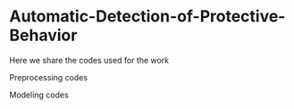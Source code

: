 # Automatic-Detection-of-Protective-Behavior

Here we share the codes used for the work   
<Automatic Detection of Protective Behavior in Chronic Pain Physical Rehabilitation: A Recurrent Neural Network Approach>


Preprocessing codes  


Modeling codes
